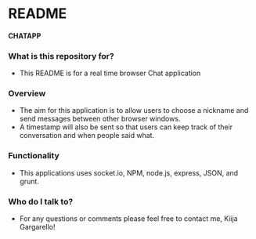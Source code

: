 # README #

#### CHATAPP ####

### What is this repository for? ###

* This README is for a real time browser Chat application

### Overview ###
* The aim for this application is to allow users to choose a nickname and send messages between other browser windows.
* A timestamp will also be sent so that users can keep track of their conversation and when people said what.

### Functionality ###
* This applications uses socket.io, NPM, node.js, express, JSON, and grunt.

### Who do I talk to? ###

* For any questions or comments please feel free to contact me, Kiija Gargarello!

